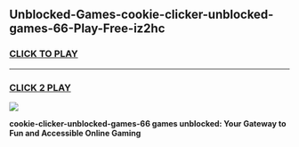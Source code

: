 
## Unblocked-Games-cookie-clicker-unblocked-games-66-Play-Free-iz2hc
<h3>
<a href="https://premium76.site?title=cookie-clicker-unblocked-games-66&ref=09A">CLICK TO PLAY</a></h3>
<hr>

<h3>
<a href="https://premium76.site?title=cookie-clicker-unblocked-games-66&ref=09A">CLICK 2 PLAY</a>
  
</h3>

<a href="https://premium76.site?title=cookie-clicker-unblocked-games-66&ref=09A"><img src="https://clearcache.store/games.png"></a>


**cookie-clicker-unblocked-games-66 games unblocked: Your Gateway to Fun and Accessible Online Gaming**
